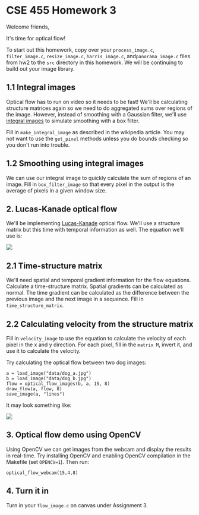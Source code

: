 # CSE 455 Homework 3 #

Welcome friends,

It's time for optical flow!

To start out this homework, copy over your `process_image.c`, `filter_image.c`, `resize_image.c`, `harris_image.c`, and`panorama_image.c` files from hw2 to the `src` directory in this homework. We will be continuing to build out your image library.

## 1.1 Integral images ##

Optical flow has to run on video so it needs to be fast! We'll be calculating structure matrices again so we need to do aggregated sums over regions of the image. However, instead of smoothing with a Gaussian filter, we'll use [integral images](https://en.wikipedia.org/wiki/Summed-area_table) to simulate smoothing with a box filter.

Fill in `make_integral_image` as described in the wikipedia article. You may not want to use the `get_pixel` methods unless you do bounds checking so you don't run into trouble.

## 1.2 Smoothing using integral images ##

We can use our integral image to quickly calculate the sum of regions of an image. Fill in `box_filter_image` so that every pixel in the output is the average of pixels in a given window size.

## 2. Lucas-Kanade optical flow ##

We'll be implementing [Lucas-Kanade](https://en.wikipedia.org/wiki/Lucas%E2%80%93Kanade_method) optical flow. We'll use a structure matrix but this time with temporal information as well. The equation we'll use is:

![](figs/flow-eq.png)

## 2.1 Time-structure matrix ##

We'll need spatial and temporal gradient information for the flow equations. Calculate a time-structure matrix. Spatial gradients can be calculated as normal. The time gradient can be calculated as the difference between the previous image and the next image in a sequence. Fill in `time_structure_matrix`.

## 2.2 Calculating velocity from the structure matrix ##

Fill in `velocity_image` to use the equation to calculate the velocity of each pixel in the x and y direction. For each pixel, fill in the `matrix M`, invert it, and use it to calculate the velocity.

Try calculating the optical flow between two dog images:

    a = load_image("data/dog_a.jpg")
    b = load_image("data/dog_b.jpg")
    flow = optical_flow_images(b, a, 15, 8)
    draw_flow(a, flow, 8)
    save_image(a, "lines")

It may look something like:

![](figs/lines.png)

## 3. Optical flow demo using OpenCV ## 

Using OpenCV we can get images from the webcam and display the results in real-time. Try installing OpenCV and enabling OpenCV compilation in the Makefile (set `OPENCV=1`). Then run:

    optical_flow_webcam(15,4,8)


## 4. Turn it in ##

Turn in your `flow_image.c` on canvas under Assignment 3.


